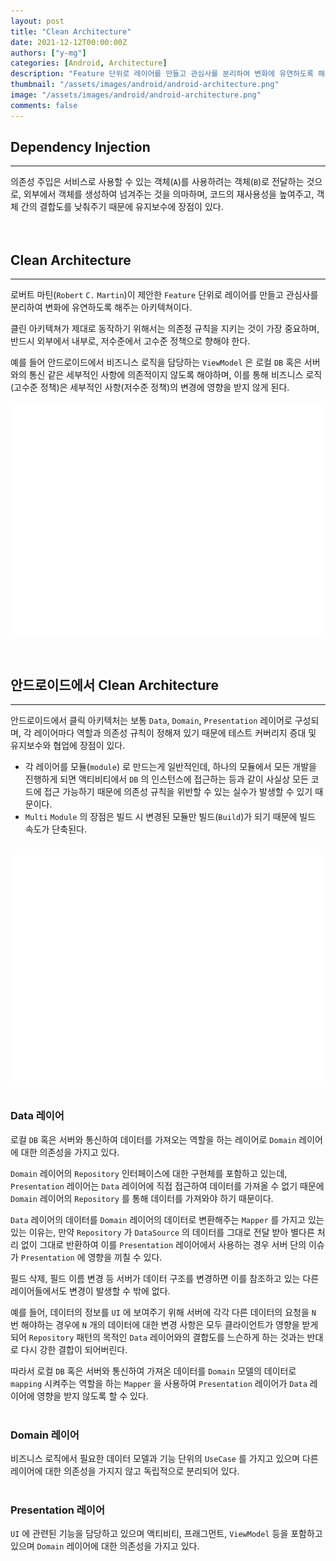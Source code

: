 ```yaml
---
layout: post
title: "Clean Architecture"
date: 2021-12-12T00:00:00Z
authors: ["y-mg"]
categories: [Android, Architecture]
description: "Feature 단위로 레이어를 만들고 관심사를 분리하여 변화에 유연하도록 해주는 아키텍쳐"
thumbnail: "/assets/images/android/android-architecture.png"
image: "/assets/images/android/android-architecture.png"
comments: false
---
```


## Dependency Injection
***
의존성 주입은 서비스로 사용할 수 있는 객체(`A`)를 사용하려는 객체(`B`)로 전달하는 것으로, 외부에서 객체를 생성하여 넘겨주는 것을 의마하며, 코드의 재사용성을 높여주고, 객체 간의 결합도를 낮춰주기 때문에 유지보수에 장점이 있다.
<br/>
<br/>
<br/>



## Clean Architecture
***
로버트 마틴(`Robert` `C.` `Martin`)이 제안한 `Feature` 단위로 레이어를 만들고 관심사를 분리하여 변화에 유연하도록 해주는 아키텍쳐이다.
<br/>

클린 아키텍쳐가 제대로 동작하기 위해서는 의존정 규칙을 지키는 것이 가장 중요하며, 반드시 외부에서 내부로, 저수준에서 고수준 정책으로 향해야 한다.
<br/>

예를 들어 안드로이드에서 비즈니스 로직을 담당하는 `ViewModel` 은 로컬 `DB` 혹은 서버와의 통신 같은 세부적인 사항에 의존적이지 않도록 해야하며, 이를 통해 비즈니스 로직(고수준 정책)은 세부적인 사항(저수준 정책)의 변경에 영향을 받지 않게 된다.
<br/>

<div style="
background-color: #ffffff;
background-image: url(/assets/images/android/architecture/clean_architecture-origin.png);
background-size: contain;
background-repeat: no-repeat;
background-position: center center;
">
<img src="/assets/images/android/architecture/clean_architecture-origin.png" style="visibility: hidden;" />
</div>
<br/>
<br/>



## 안드로이드에서 Clean Architecture
***
안드로이드에서 클릭 아키텍처는 보통 `Data`, `Domain`, `Presentation` 레이어로 구성되며, 각 레이어마다 역할과 의존성 규칙이 정해져 있기 때문에 테스트 커버리지 증대 및 유지보수와 협업에 장점이 있다.
- 각 레이어를 모듈(`module`) 로 만드는게 일반적인데, 하나의 모듈에서 모든 개발을 진행하게 되면 액티비티에서 `DB` 의 인스턴스에 접근하는 등과 같이 사실상 모든 코드에 접근 가능하기 때문에 의존성 규칙을 위반할 수 있는 실수가 발생할 수 있기 때문이다.
- `Multi` `Module` 의 장점은 빌드 시 변경된 모듈만 빌드(`Build`)가 되기 때문에 빌드 속도가 단축된다.
<br/>

<div style="
background-color: #ffffff;
background-image: url(/assets/images/android/architecture/clean_architecture-android.png);
background-size: contain;
background-repeat: no-repeat;
background-position: center center;
">
<img src="/assets/images/android/architecture/clean_architecture-android.png" style="visibility: hidden;" />
</div>
<br/>

### Data 레이어
로컬 `DB` 혹은 서버와 통신하여 데이터를 가져오는 역할을 하는 레이어로 `Domain` 레이어에 대한 의존성을 가지고 있다.
<br/>

`Domain` 레이어의 `Repository` 인터페이스에 대한 구현체를 포함하고 있는데, `Presentation` 레이어는 `Data` 레이어에 직접 접근하여 데이터를 가져올 수 없기 때문에 `Domain` 레이어의 `Repository` 를 통해 데이터를 가져와야 하기 때문이다.
<br/>

`Data` 레이어의 데이터를 `Domain` 레이어의 데이터로 변환해주는 `Mapper` 를 가지고 있는 있는 이유는, 만약 `Repository` 가 `DataSource` 의 데이터를 그대로 전달 받아 별다른 처리 없이 그대로 반환하여 이를 `Presentation` 레이어에서 사용하는 경우 서버 단의 이슈가 `Presentation` 에 영향을 끼칠 수 있다.
<br/>

필드 삭제, 필드 이름 변경 등 서버가 데이터 구조를 변경하면 이를 참조하고 있는 다른 레이어들에서도 변경이 발생할 수 밖에 없다.
<br/>

예를 들어, 데이터의 정보를 `UI` 에 보여주기 위해 서버에 각각 다른 데이터의 요청을 `N` 번 해야하는 경우에 `N` 개의 데이터에 대한 변경 사항은 모두 클라이언트가 영향을 받게 되어 `Repository` 패턴의 목적인 `Data` 레이어와의 결합도를 느슨하게 하는 것과는 반대로 다시 강한 결합이 되어버린다.
<br/>

따라서 로컬 `DB` 혹은 서버와 통신하여 가져온 데이터를 `Domain` 모델의 데이터로 `mapping` 시켜주는 역할을 하는 `Mapper` 을 사용하여 `Presentation` 레이어가 `Data` 레이어에 영향을 받지 않도록 할 수 있다.
<br/>
<br/>


### Domain 레이어
비즈니스 로직에서 필요한 데이터 모델과 기능 단위의 `UseCase` 를 가지고 있으며 다른 레이어에 대한 의존성을 가지지 않고 독립적으로 분리되어 있다.
<br/>
<br/>


### Presentation 레이어
`UI` 에 관련된 기능을 담당하고 있으며 액티비티, 프래그먼트, `ViewModel` 등을 포함하고 있으며 `Domain` 레이어에 대한 의존성을 가지고 있다.